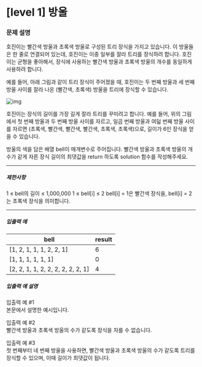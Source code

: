 # [level 1] 방울

### 문제 설명
호진이는 빨간색 방울과 초록색 방울로 구성된 트리 장식을 가지고 있습니다. 이 방울들은 한 줄로 연결되어 있는데, 호진이는 이중 일부를 잘라 트리를 장식하려 합니다. 호진이는 균형을 좋아해서, 장식에 사용하는 빨간색 방울과 초록색 방울의 개수를 동일하게 사용하려 합니다.

예를 들어, 아래 그림과 같이 트리 장식이 주어졌을 때, 호진이는 두 번째 방울과 세 번째 방울 사이를 잘라 나온 (빨간색, 초록색) 방울을 트리에 장식할 수 있습니다.

![img](https://grepp-programmers.s3.ap-northeast-2.amazonaws.com/files/production/9ce62569-3fa5-4657-8e5b-b60460e2196b/image4.PNG)

호진이는 장식의 길이를 가장 길게 잘라 트리를 꾸미려고 합니다. 예를 들어, 위의 그림에서 첫 번째 방울과 두 번째 방울 사이를 자르고, 일곱 번째 방울과 여덟 번째 방울 사이를 자르면 (초록색, 빨간색, 빨간색, 빨간색, 초록색, 초록색)으로, 길이가 6인 장식을 얻을 수 있습니다.

방울의 색을 담은 배열 bell이 매개변수로 주어집니다. 빨간색 방울과 초록색 방울의 개수가 같게 자른 장식 길이의 최댓값을 return 하도록 solution 함수를 작성해주세요.

<hr>

<h5>제한사항</h5>
1 ≤ bell의 길이 ≤ 1,000,000
1 ≤ bell[i] ≤ 2
bell[i] = 1은 빨간색 장식을, bell[i] = 2는 초록색 장식을 의미합니다.
<hr>

<h5>입출력 예</h5>
<table class="table">
<thead>
    <tr>
        <th>bell</th>
        <th>result</th>
    </tr>
</thead>
<tbody>
    <tr>
        <td>[1, 2, 1, 1, 1, 2, 2, 1]</td>
        <td>6</td>
    </tr>
    <tr>
        <td>[1, 1, 1, 1, 1, 1]</td>
        <td>0</td>
    </tr>
    <tr>
        <td>[2, 2, 1, 1, 2, 2, 2, 2, 2, 2, 1]</td>
        <td>4</td>
    </tr>
</tbody>
</table>

<h5>입출력 예 설명</h5>

<p>입출력 예 #1<br>
본문에서 설명한 예시입니다.</p>

<p>입출력 예 #2<br>
빨간색 방울과 초록색 방울의 수가 같도록 장식을 자를 수 없습니다.</p>

<p>입출력 예 #3<br>
첫 번째부터 네 번째 방울을 사용하면, 빨간색 방울과 초록색 방울의 수가 같도록 트리를 장식할 수 있으며, 이때 길이가 최댓값이 됩니다.</p>
